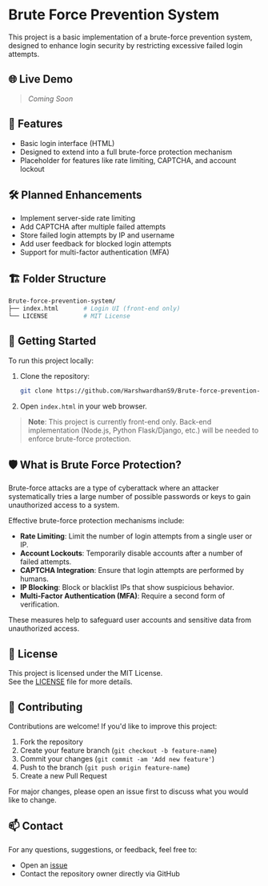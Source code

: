 # Brute Force Prevention System

This project is a basic implementation of a brute-force prevention system, designed to enhance login security by restricting excessive failed login attempts.

## 🌐 Live Demo

> _Coming Soon_

## 🧰 Features

- Basic login interface (HTML)
- Designed to extend into a full brute-force protection mechanism
- Placeholder for features like rate limiting, CAPTCHA, and account lockout

## 🛠️ Planned Enhancements

- Implement server-side rate limiting
- Add CAPTCHA after multiple failed attempts
- Store failed login attempts by IP and username
- Add user feedback for blocked login attempts
- Support for multi-factor authentication (MFA)

## 🏗️ Folder Structure

```bash
Brute-force-prevention-system/
├── index.html       # Login UI (front-end only)
└── LICENSE          # MIT License
```


## 🚀 Getting Started

To run this project locally:

1. Clone the repository:
   ```bash
   git clone https://github.com/HarshwardhanS9/Brute-force-prevention-system.git
   ```

2. Open `index.html` in your web browser.

> **Note**: This project is currently front-end only. Back-end implementation (Node.js, Python Flask/Django, etc.) will be needed to enforce brute-force protection.

## 🛡️ What is Brute Force Protection?

Brute-force attacks are a type of cyberattack where an attacker systematically tries a large number of possible passwords or keys to gain unauthorized access to a system. 

Effective brute-force protection mechanisms include:

- **Rate Limiting**: Limit the number of login attempts from a single user or IP.
- **Account Lockouts**: Temporarily disable accounts after a number of failed attempts.
- **CAPTCHA Integration**: Ensure that login attempts are performed by humans.
- **IP Blocking**: Block or blacklist IPs that show suspicious behavior.
- **Multi-Factor Authentication (MFA)**: Require a second form of verification.

These measures help to safeguard user accounts and sensitive data from unauthorized access.

## 📜 License

This project is licensed under the MIT License.  
See the [LICENSE](LICENSE) file for more details.

## 🤝 Contributing

Contributions are welcome! If you'd like to improve this project:

1. Fork the repository
2. Create your feature branch (`git checkout -b feature-name`)
3. Commit your changes (`git commit -am 'Add new feature'`)
4. Push to the branch (`git push origin feature-name`)
5. Create a new Pull Request

For major changes, please open an issue first to discuss what you would like to change.

## 📫 Contact

For any questions, suggestions, or feedback, feel free to:

- Open an [issue](https://github.com/HarshwardhanS9/Brute-force-prevention-system/issues)
- Contact the repository owner directly via GitHub

